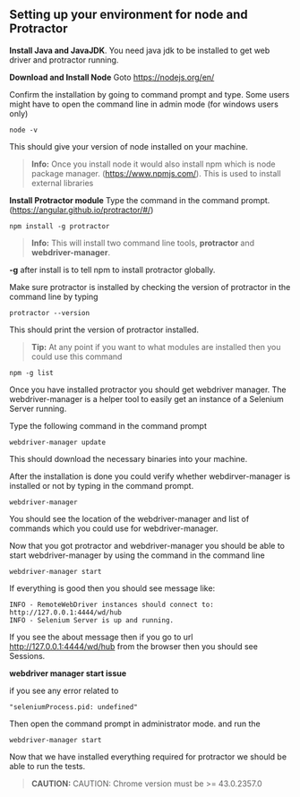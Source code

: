 
Setting up your environment for node and Protractor
-------------
**Install Java and JavaJDK**. 
You need java jdk to be installed to get web driver and protractor running.

**Download and Install Node**
Goto  https://nodejs.org/en/

Confirm the installation by going to command prompt and type. Some users might have to open the command line in admin mode (for windows users only)
```
node -v
```
This should give your version of node installed on your machine. 

> **Info:**
Once you install node it would also install npm which is node package manager. (https://www.npmjs.com/). This is used to install external libraries

**Install Protractor module**
 Type the command in the command prompt. (https://angular.github.io/protractor/#/)

```
npm install -g protractor
```
 
> **Info:**
This will install two command line tools, **protractor** and **webdriver-manager**. 

**-g** after install is to tell npm to install protractor globally. 

Make sure protractor is installed by checking the version of protractor in the command line by typing

```
protractor --version 
```
This should print the version of protractor installed.

> **Tip:**
At any point if you want to what modules are installed then you could use this command
```
npm -g list 
```


Once you have installed protractor you should get webdriver manager. The webdriver-manager is a helper tool to easily get an instance of a Selenium Server running. 

Type the following command in the command prompt
```
webdriver-manager update
```
This should download the necessary binaries into your machine.

After the installation is done you could verify whether webdirver-manager is installed or not by typing 
 in the command prompt.

```
webdriver-manager 
```
You should see the location of the webdriver-manager and list of commands which you could use for webdriver-manager.

Now that you got protractor and webdriver-manager you should be able to start webdriver-manager by using the command in the command line
```
webdriver-manager start
```

If everything is good then you should see message like:
```
INFO - RemoteWebDriver instances should connect to: http://127.0.0.1:4444/wd/hub
INFO - Selenium Server is up and running.
```
If you see the about message then if you go to url http://127.0.0.1:4444/wd/hub from the browser then you should see Sessions.

**webdriver manager start issue**

if you see any error related to 
```
"seleniumProcess.pid: undefined" 
```
Then open the command prompt in administrator mode. and run the 
```
webdriver-manager start
```
Now that we have installed everything required for protractor we should be able to run the tests.  

> **CAUTION:**
CAUTION: Chrome version must be >= 43.0.2357.0

